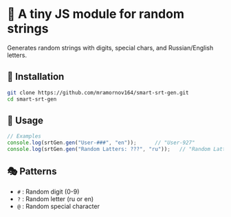 # 🎲 A tiny JS module for random strings

Generates random strings with digits, special chars, and Russian/English letters.

## 🚀 Installation

```bash
git clone https://github.com/mramornov164/smart-srt-gen.git
cd smart-srt-gen
```

## 🔧 Usage

```javascript
// Examples
console.log(srtGen.gen("User-###", "en"));      // "User-927"
console.log(srtGen.gen("Random Latters: ???", "ru"));   // "Random Latters: осн"
```

## 🎭 Patterns

- `#` : Random digit (0-9)
- `?` : Random letter (ru or en)
- `@` : Random special character
